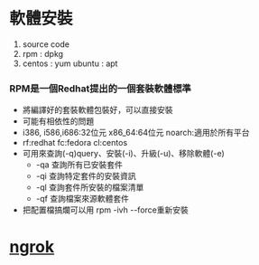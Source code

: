 # 軟體安裝
1. source code
2. rpm : dpkg
3. centos : yum    ubuntu : apt

### RPM是一個Redhat提出的一個套裝軟體標準
* 將編譯好的套裝軟體包裝好，可以直接安裝
* 可能有相依性的問題
* i386, i586,i686:32位元 x86_64:64位元 noarch:適用於所有平台
* rf:redhat fc:fedora cl:centos
* 可用來查詢(-q)query、安裝(-i)、升級(-u)、移除軟體(-e)
  * -qa 查詢所有已安裝套件
  * -qi 查詢特定套件的安裝資訊
  * -ql 查詢套件所安裝的檔案清單
  * -qf 查詢檔案來源軟體套件
* 把配置檔搞爛可以用 rpm -ivh --force重新安裝

# [ngrok](https://blog.alantsai.net/posts/2018/04/devtooltips-5-ngrok-allow-public-to-access-localhost-website-and-sql-server)
